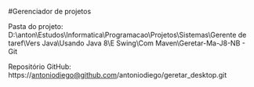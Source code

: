 
#Gerenciador de projetos

Pasta do projeto: D:\anton\Estudos\Informatica\Programacao\Projetos\Sistemas\Gerente de taref\Vers Java\Usando Java 8\E Swing\Com Maven\Geretar-Ma-J8-NB - Git

Repositório GitHub: https://antoniodiego@github.com/antoniodiego/geretar_desktop.git